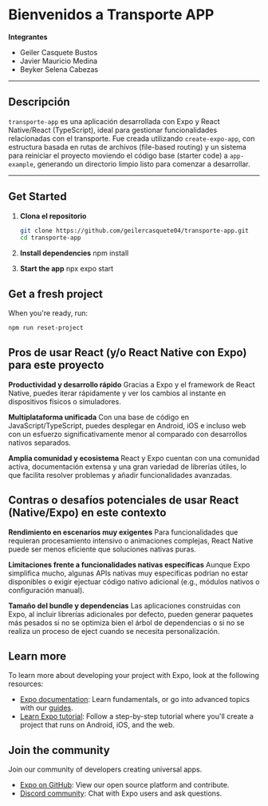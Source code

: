 # Bienvenidos a Transporte APP

**Integrantes**
- Geiler Casquete Bustos
- Javier Mauricio Medina
- Beyker Selena Cabezas

---

## Descripción

`transporte-app` es una aplicación desarrollada con Expo y React Native/React (TypeScript), ideal para gestionar funcionalidades relacionadas con el transporte. Fue creada utilizando `create-expo-app`, con estructura basada en rutas de archivos (file-based routing) y un sistema para reiniciar el proyecto moviendo el código base (starter code) a `app-example`, generando un directorio limpio listo para comenzar a desarrollar.

---

## Get Started

1. **Clona el repositorio**  
   ```bash
   git clone https://github.com/geilercasquete04/transporte-app.git
   cd transporte-app

2. **Install dependencies**
   npm install
   
3. **Start the app**
   npx expo start


## Get a fresh project

When you're ready, run:

```bash
npm run reset-project
```

## Pros de usar React (y/o React Native con Expo) para este proyecto

**Productividad y desarrollo rápido**
   Gracias a Expo y el framework de React Native, puedes iterar rápidamente y ver los cambios al instante en dispositivos físicos o simuladores.

**Multiplataforma unificada**
   Con una base de código en JavaScript/TypeScript, puedes desplegar en Android, iOS e incluso web con un esfuerzo significativamente menor al comparado con desarrollos nativos separados.

**Amplia comunidad y ecosistema**
   React y Expo cuentan con una comunidad activa, documentación extensa y una gran variedad de librerías útiles, lo que facilita resolver problemas y añadir funcionalidades avanzadas.

## Contras o desafíos potenciales de usar React (Native/Expo) en este contexto

**Rendimiento en escenarios muy exigentes**
   Para funcionalidades que requieran procesamiento intensivo o animaciones complejas, React Native puede ser menos eficiente que soluciones nativas puras.

**Limitaciones frente a funcionalidades nativas específicas**
   Aunque Expo simplifica mucho, algunas APIs nativas muy específicas podrían no estar disponibles o exigir ejectuar código nativo adicional (e.g., módulos nativos o configuración manual).

**Tamaño del bundle y dependencias**
   Las aplicaciones construidas con Expo, al incluir librerías adicionales por defecto, pueden generar paquetes más pesados si no se optimiza bien el árbol de dependencias o si no se realiza un proceso de eject cuando se necesita personalización.

## Learn more

To learn more about developing your project with Expo, look at the following resources:

- [Expo documentation](https://docs.expo.dev/): Learn fundamentals, or go into advanced topics with our [guides](https://docs.expo.dev/guides).
- [Learn Expo tutorial](https://docs.expo.dev/tutorial/introduction/): Follow a step-by-step tutorial where you'll create a project that runs on Android, iOS, and the web.

## Join the community

Join our community of developers creating universal apps.

- [Expo on GitHub](https://github.com/expo/expo): View our open source platform and contribute.
- [Discord community](https://chat.expo.dev): Chat with Expo users and ask questions.
